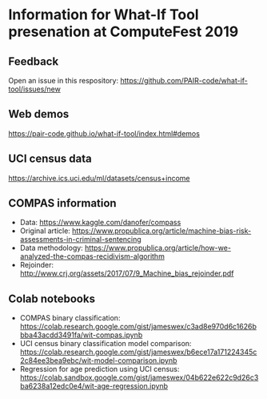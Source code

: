 # Information for What-If Tool presenation at ComputeFest 2019

## Feedback
Open an issue in this respository: https://github.com/PAIR-code/what-if-tool/issues/new

## Web demos
https://pair-code.github.io/what-if-tool/index.html#demos

## UCI census data
https://archive.ics.uci.edu/ml/datasets/census+income

## COMPAS information
- Data: https://www.kaggle.com/danofer/compass
- Original article: https://www.propublica.org/article/machine-bias-risk-assessments-in-criminal-sentencing
- Data methodology: https://www.propublica.org/article/how-we-analyzed-the-compas-recidivism-algorithm
- Rejoinder: http://www.crj.org/assets/2017/07/9_Machine_bias_rejoinder.pdf

## Colab notebooks
- COMPAS binary classification: https://colab.research.google.com/gist/jameswex/c3ad8e970d6c1626bbba43acdd3491fa/wit-compas.ipynb
- UCI census binary classification model comparison: https://colab.research.google.com/gist/jameswex/b6ece17a171224345c2c84ee3bea9ebc/wit-model-comparison.ipynb
- Regression for age prediction using UCI census: https://colab.sandbox.google.com/gist/jameswex/04b622e622c9d26c3ba6238a12edc0e4/wit-age-regression.ipynb
